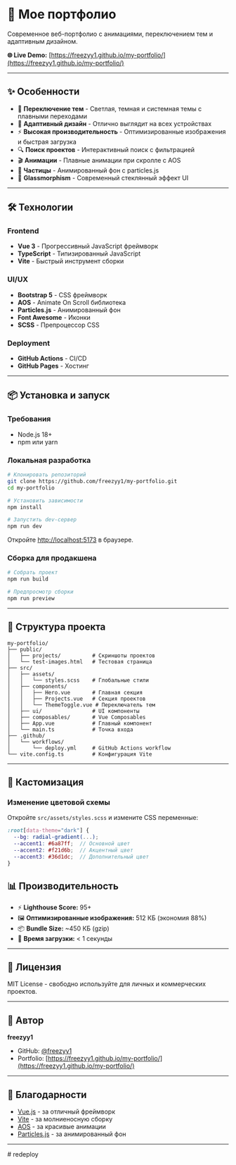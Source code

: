 # 🚀 Мое портфолио

Современное веб-портфолио с анимациями, переключением тем и адаптивным дизайном.

**🌐 Live Demo:** [https://freezyy1.github.io/my-portfolio/](https://freezyy1.github.io/my-portfolio/)

---

## ✨ Особенности

- 🎨 **Переключение тем** - Светлая, темная и системная темы с плавными переходами
- 📱 **Адаптивный дизайн** - Отлично выглядит на всех устройствах
- ⚡ **Высокая производительность** - Оптимизированные изображения и быстрая загрузка
- 🔍 **Поиск проектов** - Интерактивный поиск с фильтрацией
- 🎬 **Анимации** - Плавные анимации при скролле с AOS
- 🌟 **Частицы** - Анимированный фон с particles.js
- 💎 **Glassmorphism** - Современный стеклянный эффект UI

---

## 🛠️ Технологии

### Frontend
- **Vue 3** - Прогрессивный JavaScript фреймворк
- **TypeScript** - Типизированный JavaScript
- **Vite** - Быстрый инструмент сборки

### UI/UX
- **Bootstrap 5** - CSS фреймворк
- **AOS** - Animate On Scroll библиотека
- **Particles.js** - Анимированный фон
- **Font Awesome** - Иконки
- **SCSS** - Препроцессор CSS

### Deployment
- **GitHub Actions** - CI/CD
- **GitHub Pages** - Хостинг

---

## 📦 Установка и запуск

### Требования
- Node.js 18+
- npm или yarn

### Локальная разработка

```bash
# Клонировать репозиторий
git clone https://github.com/freezyy1/my-portfolio.git
cd my-portfolio

# Установить зависимости
npm install

# Запустить dev-сервер
npm run dev
```

Откройте [http://localhost:5173](http://localhost:5173) в браузере.

### Сборка для продакшена

```bash
# Собрать проект
npm run build

# Предпросмотр сборки
npm run preview
```

---

## 📂 Структура проекта

```
my-portfolio/
├── public/
│   ├── projects/          # Скриншоты проектов
│   └── test-images.html   # Тестовая страница
├── src/
│   ├── assets/
│   │   └── styles.scss    # Глобальные стили
│   ├── components/
│   │   ├── Hero.vue       # Главная секция
│   │   ├── Projects.vue   # Секция проектов
│   │   └── ThemeToggle.vue # Переключатель тем
│   ├── ui/                # UI компоненты
│   ├── composables/       # Vue Composables
│   ├── App.vue            # Главный компонент
│   └── main.ts            # Точка входа
├── .github/
│   └── workflows/
│       └── deploy.yml     # GitHub Actions workflow
└── vite.config.ts         # Конфигурация Vite
```

---

## 🎨 Кастомизация

### Изменение цветовой схемы

Откройте `src/assets/styles.scss` и измените CSS переменные:

```scss
:root[data-theme="dark"] {
  --bg: radial-gradient(...);
  --accent1: #6a87ff;  // Основной цвет
  --accent2: #f21d6b;  // Акцентный цвет
  --accent3: #36d1dc;  // Дополнительный цвет
}
```



## 📊 Производительность

- ⚡ **Lighthouse Score:** 95+
- 🖼️ **Оптимизированные изображения:** 512 КБ (экономия 88%)
- 📦 **Bundle Size:** ~450 КБ (gzip)
- 🚀 **Время загрузки:** < 1 секунды

---

## 📄 Лицензия

MIT License - свободно используйте для личных и коммерческих проектов.

---

## 👤 Автор

**freezyy1**

- GitHub: [@freezyy1](https://github.com/freezyy1)
- Portfolio: [https://freezyy1.github.io/my-portfolio/](https://freezyy1.github.io/my-portfolio/)

---

## 🙏 Благодарности

- [Vue.js](https://vuejs.org/) - за отличный фреймворк
- [Vite](https://vitejs.dev/) - за молниеносную сборку
- [AOS](https://michalsnik.github.io/aos/) - за красивые анимации
- [Particles.js](https://particles.js.org/) - за анимированный фон

---
#   r e d e p l o y  
 